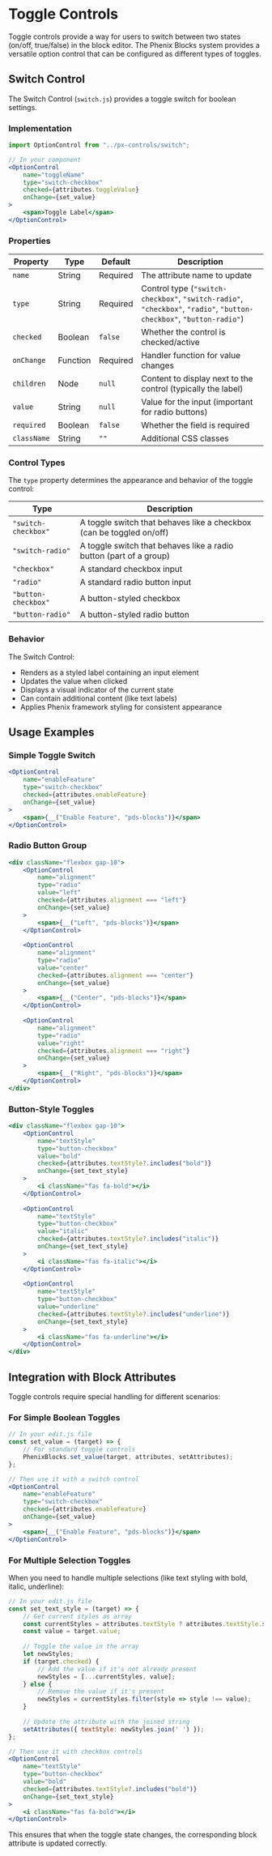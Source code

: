 # Toggle Controls

Toggle controls provide a way for users to switch between two states (on/off, true/false) in the block editor. The Phenix Blocks system provides a versatile option control that can be configured as different types of toggles.

## Switch Control

The Switch Control (`switch.js`) provides a toggle switch for boolean settings.

### Implementation

```jsx
import OptionControl from "../px-controls/switch";

// In your component
<OptionControl
    name="toggleName"
    type="switch-checkbox"
    checked={attributes.toggleValue}
    onChange={set_value}
>
    <span>Toggle Label</span>
</OptionControl>
```

### Properties

| Property | Type | Default | Description |
|----------|------|---------|-------------|
| `name` | String | Required | The attribute name to update |
| `type` | String | Required | Control type (`"switch-checkbox"`, `"switch-radio"`, `"checkbox"`, `"radio"`, `"button-checkbox"`, `"button-radio"`) |
| `checked` | Boolean | `false` | Whether the control is checked/active |
| `onChange` | Function | Required | Handler function for value changes |
| `children` | Node | `null` | Content to display next to the control (typically the label) |
| `value` | String | `null` | Value for the input (important for radio buttons) |
| `required` | Boolean | `false` | Whether the field is required |
| `className` | String | `""` | Additional CSS classes |

### Control Types

The `type` property determines the appearance and behavior of the toggle control:

| Type | Description |
|------|-------------|
| `"switch-checkbox"` | A toggle switch that behaves like a checkbox (can be toggled on/off) |
| `"switch-radio"` | A toggle switch that behaves like a radio button (part of a group) |
| `"checkbox"` | A standard checkbox input |
| `"radio"` | A standard radio button input |
| `"button-checkbox"` | A button-styled checkbox |
| `"button-radio"` | A button-styled radio button |

### Behavior

The Switch Control:
- Renders as a styled label containing an input element
- Updates the value when clicked
- Displays a visual indicator of the current state
- Can contain additional content (like text labels)
- Applies Phenix framework styling for consistent appearance

## Usage Examples

### Simple Toggle Switch

```jsx
<OptionControl
    name="enableFeature"
    type="switch-checkbox"
    checked={attributes.enableFeature}
    onChange={set_value}
>
    <span>{__("Enable Feature", "pds-blocks")}</span>
</OptionControl>
```

### Radio Button Group

```jsx
<div className="flexbox gap-10">
    <OptionControl
        name="alignment"
        type="radio"
        value="left"
        checked={attributes.alignment === "left"}
        onChange={set_value}
    >
        <span>{__("Left", "pds-blocks")}</span>
    </OptionControl>
    
    <OptionControl
        name="alignment"
        type="radio"
        value="center"
        checked={attributes.alignment === "center"}
        onChange={set_value}
    >
        <span>{__("Center", "pds-blocks")}</span>
    </OptionControl>
    
    <OptionControl
        name="alignment"
        type="radio"
        value="right"
        checked={attributes.alignment === "right"}
        onChange={set_value}
    >
        <span>{__("Right", "pds-blocks")}</span>
    </OptionControl>
</div>
```

### Button-Style Toggles

```jsx
<div className="flexbox gap-10">
    <OptionControl
        name="textStyle"
        type="button-checkbox"
        value="bold"
        checked={attributes.textStyle?.includes("bold")}
        onChange={set_text_style}
    >
        <i className="fas fa-bold"></i>
    </OptionControl>
    
    <OptionControl
        name="textStyle"
        type="button-checkbox"
        value="italic"
        checked={attributes.textStyle?.includes("italic")}
        onChange={set_text_style}
    >
        <i className="fas fa-italic"></i>
    </OptionControl>
    
    <OptionControl
        name="textStyle"
        type="button-checkbox"
        value="underline"
        checked={attributes.textStyle?.includes("underline")}
        onChange={set_text_style}
    >
        <i className="fas fa-underline"></i>
    </OptionControl>
</div>
```

## Integration with Block Attributes

Toggle controls require special handling for different scenarios:

### For Simple Boolean Toggles

```jsx
// In your edit.js file
const set_value = (target) => {
    // For standard toggle controls
    PhenixBlocks.set_value(target, attributes, setAttributes);
};

// Then use it with a switch control
<OptionControl
    name="enableFeature"
    type="switch-checkbox"
    checked={attributes.enableFeature}
    onChange={set_value}
>
    <span>{__("Enable Feature", "pds-blocks")}</span>
</OptionControl>
```

### For Multiple Selection Toggles

When you need to handle multiple selections (like text styling with bold, italic, underline):

```jsx
// In your edit.js file
const set_text_style = (target) => {
    // Get current styles as array
    const currentStyles = attributes.textStyle ? attributes.textStyle.split(' ') : [];
    const value = target.value;
    
    // Toggle the value in the array
    let newStyles;
    if (target.checked) {
        // Add the value if it's not already present
        newStyles = [...currentStyles, value];
    } else {
        // Remove the value if it's present
        newStyles = currentStyles.filter(style => style !== value);
    }
    
    // Update the attribute with the joined string
    setAttributes({ textStyle: newStyles.join(' ') });
};

// Then use it with checkbox controls
<OptionControl
    name="textStyle"
    type="button-checkbox"
    value="bold"
    checked={attributes.textStyle?.includes("bold")}
    onChange={set_text_style}
>
    <i className="fas fa-bold"></i>
</OptionControl>
```

This ensures that when the toggle state changes, the corresponding block attribute is updated correctly.
